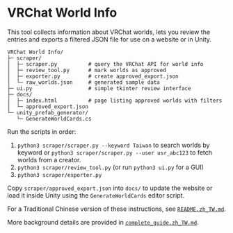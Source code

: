 # VRChat World Info

This tool collects information about VRChat worlds, lets you review the entries
and exports a filtered JSON file for use on a website or in Unity.

```
VRChat World Info/
├─ scraper/
│  ├─ scraper.py          # query the VRChat API for world info
│  ├─ review_tool.py      # mark worlds as approved
│  ├─ exporter.py         # create approved_export.json
│  └─ raw_worlds.json     # generated sample data
├─ ui.py                  # simple tkinter review interface
├─ docs/
│  ├─ index.html          # page listing approved worlds with filters
│  └─ approved_export.json
└─ unity_prefab_generator/
   └─ GenerateWorldCards.cs
```

Run the scripts in order:

1. `python3 scraper/scraper.py --keyword Taiwan` to search worlds by keyword
   or `python3 scraper/scraper.py --user usr_abc123` to fetch worlds from a creator.
2. `python3 scraper/review_tool.py` (or run `python3 ui.py` for a GUI)
3. `python3 scraper/exporter.py`

Copy `scraper/approved_export.json` into `docs/` to update the website or load
it inside Unity using the `GenerateWorldCards` editor script.

For a Traditional Chinese version of these instructions, see
[`README.zh_TW.md`](README.zh_TW.md).

More background details are provided in
[`complete_guide.zh_TW.md`](complete_guide.zh_TW.md).

